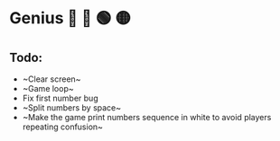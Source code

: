 # Genius 🔴 🔵 🟢 🟡

## Todo:
- ~Clear screen~
- ~Game loop~
- Fix first number bug
- ~Split numbers by space~
- ~Make the game print numbers sequence in white to avoid players repeating confusion~
